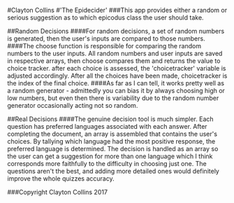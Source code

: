 #Clayton Collins
#'The Epidecider'
###This app provides either a random or serious suggestion as to which epicodus class the user should take.

##Random Decisions
####For random decisions, a set of random numbers is generated, then the user's inputs are compared to those numbers.
####The choose function is responsible for comparing the random numbers to the user inputs. All random numbers and user inputs are saved in respective arrays, then choose compares them and returns the value to choice tracker. after each choice is assessed, the  'choicetracker' variable is adjusted accordingly. After all the choices have been made, choicetracker is the index of the final choice.
####As far as I can tell, it works pretty well as a random generator - admittedly you can bias it by always choosing high or low numbers, but even then there is variability due to the random number generator occasionally acting not so random.

##Real Decisions
####The genuine decision tool is much simpler. Each question has preferred languages associated with each answer. After completing the document, an array is assembled that contains the user's choices. By tallying which language had the most positive response, the preferred language is determined. The decision is handled as an array so the user can get a suggestion for more than one language which I think corresponds more faithfully to the difficulty in choosing just one. The questions aren't the best, and adding more detailed ones would definitely improve the whole quizzes accuracy.

###Copyright Clayton Collins 2017
